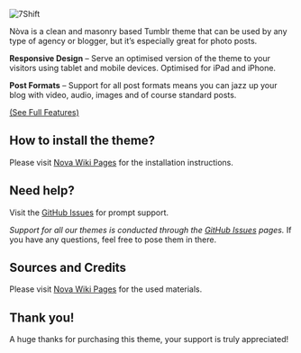 <p><img src="assets/7shift_github_cover.png" alt="7Shift"></p>

<p>Nòva is a clean and masonry based Tumblr theme that can be used by any type of agency or blogger, but it’s especially great for photo posts.</p>

<p><strong>Responsive Design</strong> – Serve an optimised version of the theme to your visitors using tablet and mobile devices. Optimised for iPad and iPhone.</p>

<p><strong>Post Formats</strong> – Support for all post formats means you can jazz up your blog with video, audio, images and of course standard posts.</p>

<p><a href="https://github.com/7Shift/Nova/wiki/Theme-Features">(See Full Features)</a></p>

<h2>How to install the theme?</h2>

<p>Please visit <a href="https://github.com/7Shift/Nova/wiki/Installation">Nova Wiki Pages</a> for the installation instructions.</p>

<h2>Need help?</h2>

<p>Visit the <a href="https://github.com/7Shift/Nova/issues">GitHub Issues</a> for prompt support.</p>

<p><em>Support for all our themes is conducted through the <a href="https://github.com/7Shift/Nova/issues">GitHub Issues</a> pages.</em> If you have any questions, feel free to pose them in there.</p>

<h2>Sources and Credits</h2>

<p>Please visit <a href="https://github.com/7Shift/Nova/wiki/Sources-and-Credits">Nova Wiki Pages</a> for the used materials.</p>

<h2>Thank you!</h2>

<p>A huge thanks for purchasing this theme, your support is truly appreciated!</p>
